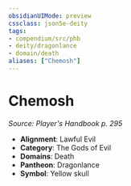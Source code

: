```yaml
---
obsidianUIMode: preview
cssclass: json5e-deity
tags:
- compendium/src/phb
- deity/dragonlance
- domain/death
aliases: ["Chemosh"]
---
```

# Chemosh
*Source: Player's Handbook p. 295* 

- **Alignment**: Lawful Evil
- **Category**: The Gods of Evil
- **Domains**: Death
- **Pantheon**: Dragonlance
- **Symbol**: Yellow skull